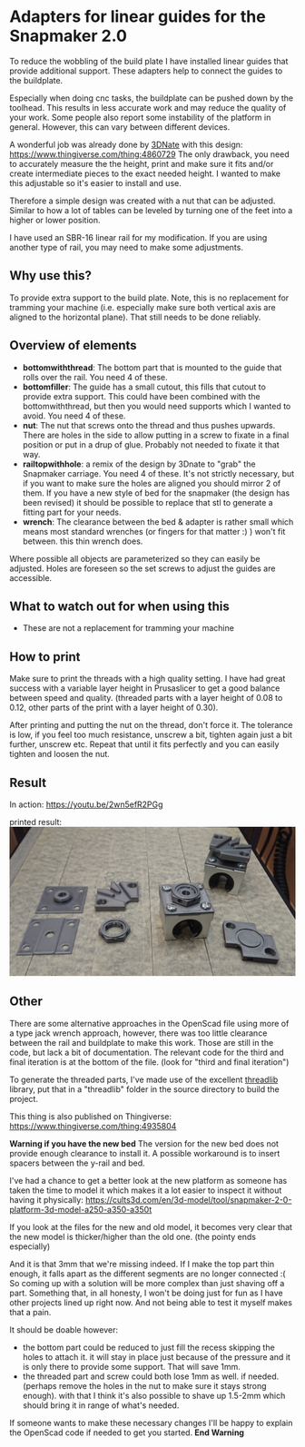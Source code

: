 # Adapters for linear guides for the Snapmaker 2.0
 To reduce the wobbling of the build plate I have installed linear guides that provide additional support. These adapters help to connect the guides to the buildplate.

 Especially when doing cnc tasks, the buildplate can be pushed down by the toolhead. This results in less accurate work and may reduce the quality of your work. Some people also report some instability of the platform in general. However, this can vary between different devices.

 A wonderful job was already done by [3DNate](https://www.thingiverse.com/3dnate/) with this design: https://www.thingiverse.com/thing:4860729
 The only drawback, you need to accurately measure the the height, print and make sure it fits and/or create intermediate pieces to the exact needed height. I wanted to make this adjustable so it's easier to install and use.

 Therefore a simple design was created with a nut that can be adjusted. Similar to how a lot of tables can be leveled by turning one of the feet into a higher or lower position.

 I have used an SBR-16 linear rail for my modification. If you are using another type of rail, you may need to make some adjustments.

## Why use this?
To provide extra support to the build plate.
Note, this is no replacement for tramming your machine (i.e. especially make sure both vertical axis are aligned to the horizontal plane). That still needs to be done reliably.

## Overview of elements
- **bottomwiththread**: The bottom part that is mounted to the guide that rolls over the rail.  You need 4 of these.
- **bottomfiller**: The guide has a small cutout, this fills that cutout to provide extra support.  This could have been combined with the bottomwiththread, but then you would need supports which I wanted to avoid. You need 4 of these.
- **nut**: The nut that screws onto the thread and thus pushes upwards. There are holes in the side to allow putting in a screw to fixate in a final position or put in a drup of glue. Probably not needed to fixate it that way.
- **railtopwithhole**: a remix of the design by 3Dnate to "grab" the Snapmaker carriage. You need 4 of these. It's not strictly necessary, but if you want to make sure the holes are aligned you should mirror 2 of them. If you have a new style of bed for the snapmaker (the design has been revised) it should be possible to replace that stl to generate a fitting part for your needs.
- **wrench**: The clearance between the bed & adapter is rather small which means most standard wrenches (or fingers for that matter :) ) won't fit between. this thin wrench does.

Where possible all objects are parameterized so they can easily be adjusted.
Holes are foreseen so the set screws to adjust the guides are accessible.

## What to watch out for when using this
- These are not a replacement for tramming your machine 

## How to print
Make sure to print the threads with a high quality setting. I have had great success with a variable layer height in Prusaslicer to get a good balance between speed and quality. (threaded parts with a layer height of 0.08 to 0.12, other parts of the print with a layer height of 0.30).

After printing and putting the nut on the thread, don't force it. The tolerance is low, if you feel too much resistance, unscrew a bit, tighten again just a bit further, unscrew etc.  Repeat that until it fits perfectly and you can easily tighten and loosen the nut.

## Result
In action: https://youtu.be/2wn5efR2PGg

printed result: ![printed result](img/result.jpg "Printed result")

## Other
There are some alternative approaches in the OpenScad file using more of a type jack wrench approach, however, there was too little clearance between the rail and buildplate to make this work. Those are still in the code, but lack a bit of documentation.  The relevant code for the third and final iteration is at the bottom of the file. (look for "third and final iteration")

To generate the threaded parts, I've made use of the excellent [threadlib](https://github.com/adrianschlatter/threadlib) library, put that in a "threadlib" folder in the source directory to build the project.

This thing is also published on Thingiverse: https://www.thingiverse.com/thing:4935804

**Warning if you have the new bed**
The version for the new bed does not provide enough clearance to install it.  A possible workaround is to insert spacers between the y-rail and bed.

I've had a chance to get a better look at the new platform as someone has taken the time to model it which makes it a lot easier to inspect it without having it physically:
https://cults3d.com/en/3d-model/tool/snapmaker-2-0-platform-3d-model-a250-a350-a350t

If you look at the files for the new and old model, it becomes very clear that the new model is thicker/higher than the old one. (the pointy ends especially)

And it is that 3mm that we're missing indeed.  If I make the top part thin enough, it falls apart as the different segments are no longer connected :(  So coming up with a solution will be more complex than just shaving off a part.
Something that, in all honesty, I won't be doing just for fun as I have other projects lined up right now.  And not being able to test it myself makes that a pain.

It should be doable however:
* the bottom part could be reduced to just fill the recess skipping the holes to attach it. it will stay in place just because of the pressure and it is only there to provide some support. That will save 1mm.
* the threaded part and screw could both lose 1mm as well. if needed. (perhaps remove the holes in the nut to make sure it stays strong enough).  with that I think it's also possible to shave up 1.5-2mm which should bring it in range of what's needed.

If someone wants to make these necessary changes I'll be happy to explain the OpenScad code if needed to get you started.
**End Warning**